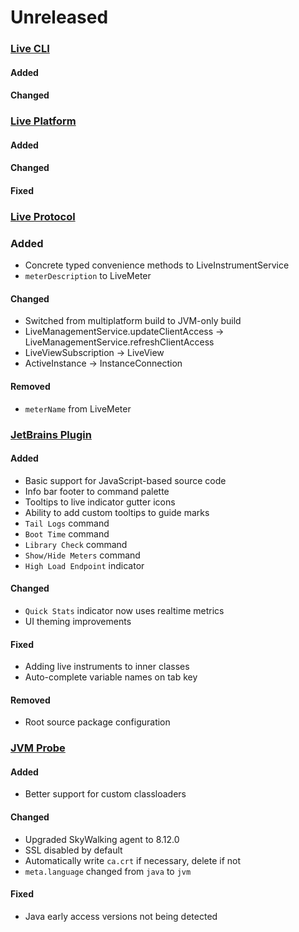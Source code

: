 # Unreleased

### [Live CLI](https://github.com/sourceplusplus/interface-cli)

#### Added


#### Changed


### [Live Platform](https://github.com/sourceplusplus/sourceplusplus)

#### Added


#### Changed


#### Fixed


### [Live Protocol](https://github.com/sourceplusplus/protocol)

### Added
- Concrete typed convenience methods to LiveInstrumentService
- `meterDescription` to LiveMeter

#### Changed
- Switched from multiplatform build to JVM-only build
- LiveManagementService.updateClientAccess -> LiveManagementService.refreshClientAccess
- LiveViewSubscription -> LiveView
- ActiveInstance -> InstanceConnection

#### Removed
- `meterName` from LiveMeter

### [JetBrains Plugin](https://github.com/sourceplusplus/interface-jetbrains)

#### Added
- Basic support for JavaScript-based source code
- Info bar footer to command palette
- Tooltips to live indicator gutter icons
- Ability to add custom tooltips to guide marks
- `Tail Logs` command
- `Boot Time` command
- `Library Check` command
- `Show/Hide Meters` command
- `High Load Endpoint` indicator

#### Changed
- `Quick Stats` indicator now uses realtime metrics
- UI theming improvements

#### Fixed
- Adding live instruments to inner classes
- Auto-complete variable names on tab key

#### Removed
- Root source package configuration


### [JVM Probe](https://github.com/sourceplusplus/probe-jvm)

#### Added
- Better support for custom classloaders

#### Changed
- Upgraded SkyWalking agent to 8.12.0
- SSL disabled by default
- Automatically write `ca.crt` if necessary, delete if not
- `meta.language` changed from `java` to `jvm`

#### Fixed
- Java early access versions not being detected
